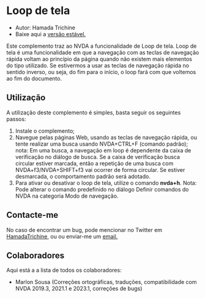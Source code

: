 ﻿# Loop de tela

* Autor: Hamada Trichine
* Baixe aqui a [versão estável.][1]

Este complemento traz ao NVDA a funcionalidade de Loop de tela.
Loop de tela é uma funcionalidade  em que a navegação com as teclas de navegação rápida voltam ao princípio da página quando não existem mais elementos do tipo utilizado. 
Se estivermos a usar as teclas de navegação rápida no sentido inverso, ou seja, do fim para o início, o loop fará com que voltemos ao fim do documento.

## Utilização

A utilização deste complemento é simples, basta seguir os seguintes passos:

 1. Instale o complemento;
 2. Navegue pelas páginas Web, usando  as teclas de navegação rápida, ou tente realizar uma busca usando NVDA+CTRL+F (comando padrão);
  nota: Em uma busca, a navegação em loop é dependente da caixa de verificação no diálogo de busca. Se a caixa de verificação busca circular estiver marcada, então a repetição de uma busca com NVDA+f3/NVDA+SHIFT+f3 vai ocorrer de forma circular. Se estiver desmarcada, o comportamento padrão será adotado.
 3. Para ativar ou desativar o loop de tela, utilize o comando **nvda+h**.
  Nota: Pode alterar o comando predefinido no diálogo Definir comandos do NVDA na categoria Modo de navegação.
  
## Contacte-me

No caso de encontrar um bug, pode mencionar no Twitter em [HamadaTrichine](https://twitter.com/hamadatrichine), ou ou enviar-me um [email.](mailto:hamadalog25@gmail.com)

## Colaboradores

Aqui está a a lista de todos os colaboradores:

* Marlon Sousa (Correções ortográficas, traduções, compatibilidade com NVDA 2019.3, 2021.1 e 2023.1, correções de bugs)

[1]: https://github.com/hamadatrichine/nvda-screen-wrapping/releases/latest